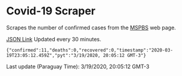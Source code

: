 # Covid-19 Scraper

Scrapes the number of confirmed cases from the [MSPBS](https://www.mspbs.gov.py/covid-19.php) web page.

[JSON Link](https://jmayalag.github.io/covid19-scrape/cases.json)
Updated every 30 minutes.
```
{"confirmed":11,"deaths":0,"recovered":0,"timestamp":"2020-03-19T23:05:12.459Z","pyt":"3/19/2020, 20:05:12 GMT-3"}
```
Last update (Paraguay Time): 3/19/2020, 20:05:12 GMT-3